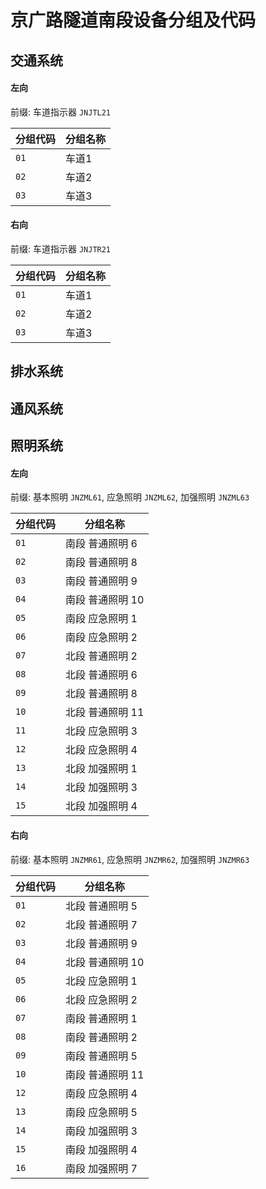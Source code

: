 # 京广路隧道南段设备分组及代码
## 交通系统
#### 左向
前缀: 车道指示器 `JNJTL21`

分组代码 | 分组名称
--------|---------
`01` | 车道1
`02` | 车道2
`03` | 车道3

#### 右向
前缀: 车道指示器 `JNJTR21`

分组代码 | 分组名称
--------|---------
`01` | 车道1
`02` | 车道2
`03` | 车道3

## 排水系统
## 通风系统
## 照明系统
#### 左向
前缀: 基本照明 `JNZML61`, 应急照明 `JNZML62`, 加强照明 `JNZML63`

分组代码 | 分组名称
--------|---------
`01` | 南段 普通照明 6
`02` | 南段 普通照明 8
`03` | 南段 普通照明 9
`04` | 南段 普通照明 10
`05` | 南段 应急照明 1
`06` | 南段 应急照明 2
`07` | 北段 普通照明 2
`08` | 北段 普通照明 6
`09` | 北段 普通照明 8
`10` | 北段 普通照明 11
`11` | 北段 应急照明 3
`12` | 北段 应急照明 4
`13` | 北段 加强照明 1
`14` | 北段 加强照明 3
`15` | 北段 加强照明 4

#### 右向
前缀: 基本照明 `JNZMR61`, 应急照明 `JNZMR62`, 加强照明 `JNZMR63`

分组代码 | 分组名称
--------|---------
`01` | 北段 普通照明 5
`02` | 北段 普通照明 7
`03` | 北段 普通照明 9
`04` | 北段 普通照明 10
`05` | 北段 应急照明 1
`06` | 北段 应急照明 2
`07` | 南段 普通照明 1
`08` | 南段 普通照明 2
`09` | 南段 普通照明 5
`10` | 南段 普通照明 11
`12` | 南段 应急照明 4
`13` | 南段 应急照明 5
`14` | 南段 加强照明 3
`15` | 南段 加强照明 4
`16` | 南段 加强照明 7
